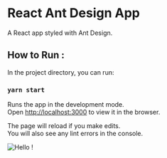 # React Ant Design App

A React app styled with Ant Design.

## How to Run :

In the project directory, you can run:

### `yarn start`

Runs the app in the development mode.\
Open [http://localhost:3000](http://localhost:3000) to view it in the browser.

The page will reload if you make edits.\
You will also see any lint errors in the console.


![Hello !](https://api.visitorbadge.io/api/VisitorHit?user=kevinadhiguna&repo=react-antdesign-web&label=thanks%20for%20dropping%20in%20!&labelColor=%23000000&countColor=%23FFFFFF)
